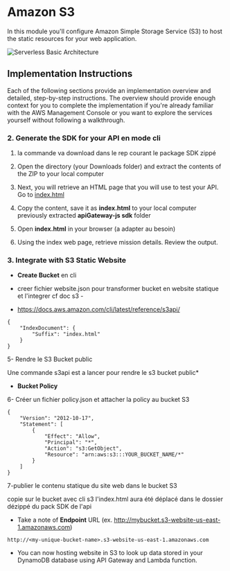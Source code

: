 # Amazon S3

In this module you'll configure Amazon Simple Storage Service (S3) to host the static resources for your web application. 

![Serverless Basic Architecture](../images/complete-architecture.png)

## Implementation Instructions
Each of the following sections provide an implementation overview and detailed, step-by-step instructions. The overview should provide enough context for you to complete the implementation if you're already familiar with the AWS Management Console or you want to explore the services yourself without following a walkthrough.


### 2. Generate the SDK for your API en mode cli

1. la commande va download dans le rep courant le package SDK zippé

1. Open the directory (your Downloads folder) and extract the contents of the ZIP to your local computer

1. Next, you will retrieve an HTML page that you will use to test your API. Go to [index.html](index.html)

1. Copy the content, save it as  **index.html** to your local computer previously extracted **apiGateway-js sdk** folder

1. Open **index.html** in your browser (a adapter au besoin)

1. Using the index web page, retrieve mission details. Review the output.

### 3. Integrate with S3 Static Website

-  **Create Bucket** en cli

- creer fichier website.json pour transformer bucket en website statique et l'integrer cf doc s3 -
- https://docs.aws.amazon.com/cli/latest/reference/s3api/
```
{
    "IndexDocument": {
        "Suffix": "index.html"
    }
}
```

5- Rendre le S3 Bucket public

Une commande s3api est a lancer pour rendre le s3 bucket public*

- **Bucket Policy**

6- Créer un fichier policy.json et attacher la policy au bucket S3

```
{   
    "Version": "2012-10-17",   
    "Statement": [   
        {   
            "Effect": "Allow",   
            "Principal": "*",   
            "Action": "s3:GetObject",   
            "Resource": "arn:aws:s3:::YOUR_BUCKET_NAME/*"   
        }   
    ]   
}   
```


7-publier le contenu statique du site web dans le bucket S3

copie sur le bucket avec cli s3     l'index.html aura été déplacé dans le dossier dézippé du pack SDK de l'api

- Take a note of **Endpoint** URL (ex. http://mybucket.s3-website-us-east-1.amazonaws.com)


`http://<my-unique-bucket-name>.s3-website-us-east-1.amazonaws.com`

- You can now hosting website in S3 to look up data stored in your DynamoDB database using API Gateway and Lambda function.
